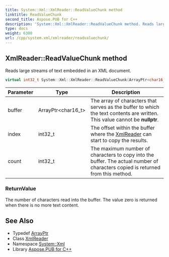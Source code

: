 ```yaml
---
title: System::Xml::XmlReader::ReadValueChunk method
linktitle: ReadValueChunk
second_title: Aspose.PUB for C++
description: 'System::Xml::XmlReader::ReadValueChunk method. Reads large streams of text embedded in an XML document in C++.'
type: docs
weight: 6300
url: /cpp/system.xml/xmlreader/readvaluechunk/
---
```

## XmlReader::ReadValueChunk method


Reads large streams of text embedded in an XML document.

```cpp
virtual int32_t System::Xml::XmlReader::ReadValueChunk(ArrayPtr<char16_t> buffer, int32_t index, int32_t count)
```


| Parameter | Type | Description |
| --- | --- | --- |
| buffer | ArrayPtr\<char16_t\> | The array of characters that serves as the buffer to which the text contents are written. This value cannot be **nullptr**. |
| index | int32_t | The offset within the buffer where the [XmlReader](../) can start to copy the results. |
| count | int32_t | The maximum number of characters to copy into the buffer. The actual number of characters copied is returned from this method. |

### ReturnValue

The number of characters read into the buffer. The value zero is returned when there is no more text content.

## See Also

* Typedef [ArrayPtr](../../../system/arrayptr/)
* Class [XmlReader](../)
* Namespace [System::Xml](../../)
* Library [Aspose.PUB for C++](../../../)
